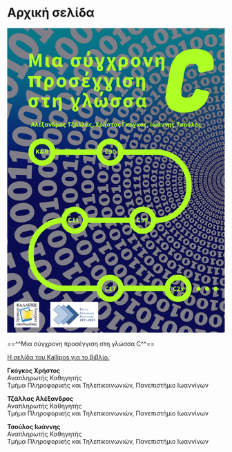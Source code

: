 # Αρχική σελίδα

![frontcover.png](src/images/frontcover.png)

==^^Μια σύγχρονη προσέγγιση στη γλώσσα C^^==


<a href="https://repository.kallipos.gr/handle/11419/11683" target="_blank">Η σελίδα του Kallipos για το βιβλίο.</a>

__Γκόγκος Χρήστος__  
Αναπληρωτής Καθηγητής  
Τμήμα Πληροφορικής και Τηλεπικοινωνιών, Πανεπιστήμιο Ιωαννίνων    
  

__Τζάλλας Αλέξανδρος__  
Αναπληρωτής Καθηγητής  
Τμήμα Πληροφορικής και Τηλεπικοινωνιών, Πανεπιστήμιο Ιωαννίνων  

  
__Τσούλος Ιωάννης__  
Αναπληρωτής Καθηγητής  
Τμήμα Πληροφορικής και Τηλεπικοινωνιών, Πανεπιστήμιο Ιωαννίνων